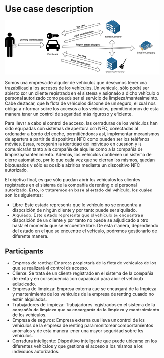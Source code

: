# Use case description

![Access Control](../../img/accessControl.png)

Somos una empresa de alquiler de vehículos que deseamos tener una trazabilidad a los accesos de los vehículos. Un vehículo, sólo podrá ser abierto por un cliente registrado en el sistema y asignado a dicho vehículo o personal autorizado como puede ser el servicio de limpieza/mantenimeinto. Cabe destacar, que la flota de vehículos dispone de un seguro, el cual nos obliga a informar sobre los accesos a los vehículos, permitiéndonos de esta manera tener un control de seguridad más riguroso y eficiente.

Para llevar a cabo el control de acceso, las cerraduras de los vehículos han sido equipadas con sistemas de apertura con NFC, conectadas al ordenador a bordo del coche, permitiéndonos así, implementar mecanismos de apertura a partir de dispositivos NFC como pueden ser los teléfonos móviles. Estas, recogerán la identidad del individuo en cuestión y la comunicarán tanto a la compañía de alquiler como a la compañía de limpieza/mantenimiento. Además, los vehículos contienen un sistema de cierre automático, por lo que cada vez que se cierran los mismos, quedan bloqueados y sólo es posible abrirlos mediante un dispositivo NFC autorizado. 

El objetivo final, es que sólo puedan abrir los vehículos los clientes registrados en el sistema de la compañía de renting o el personal autorizado. Esto, lo trataremos en base al estado del vehículo, los cuales son los siguientes:
- Libre: Este estado representa que le vehículo no se encuentra a disposición de ningún cliente y por tanto puede ser alquilado.
- Alquilado: Este estado representa que el vehículo se encuentra a disposición de un cliente y por tanto no puede se adjudicado a otro hasta el momento que se encuentre libre.
De esta manera, dependiendo del estado en el que se encuentre el vehículo, podremos gestionarlo de diferente manera.

## Participants

- Empresa de renting: Empresa propietaria de la flota de vehículos de los que se realizará el control de acceso.
- Cliente: Se trata de un cliente registrado en el sistema de la compañía de renta y en consecuencia con capacidad para abrir el vehículo adjudicado.
- Empresa de limpieza: Empresa externa que se encargará de la limpieza y mantenimiento de los vehículos de la empresa de renting cuando no estén alquilados.
- Trabajadores de limpieza: Trabajadores registrados en el sistema de la compañía de limpieza que se encargarán de la limpieza y mantenimiento de los vehículos.
- Empresa de seguros: Empresa externa que lleva un control de los vehículos de la empresa de renting para monitorear comportamientos anómalos y de esta manera tener una mayor seguridad sobre los vehículos.
- Cerradura inteligente: Dispositivo inteligente que puede ubicarse en los diferentes vehículos y que gestiona el acceso a los mismos a los individuos autorizados.